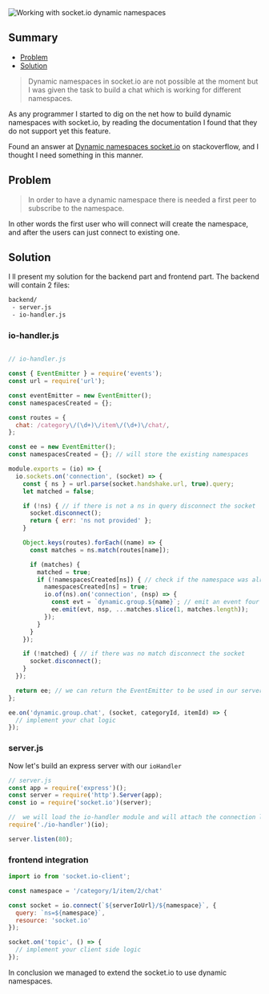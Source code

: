 <img class="img img-responsive" src="https://s3.eu-central-1.amazonaws.com/alxolr-images-bk328/working-with-socket-io-dynamic-namespaces.jpg" alt="Working with socket.io dynamic namespaces"/>

## Summary

- [Problem](#problem)
- [Solution](#solution)

> Dynamic namespaces in socket.io are not possible at the moment but I was given the task to build a chat which is working for different namespaces.

As any programmer I started to dig on the net how to build dynamic namespaces with socket.io, by reading the documentation I found that they do not support yet this feature.

Found an answer at [Dynamic namespaces socket.io](https://stackoverflow.com/questions/13143945/dynamic-namespaces-socket-io) on stackoverflow, and I thought I need something in this manner.

## Problem

> In order to have a dynamic namespace there is needed a first peer to subscribe to the namespace.

In other words the first user who will connect will create the namespace, and after the users can just connect to existing one.

## Solution

I ll present my solution for the backend part and frontend part.
The backend will contain 2 files:

```bash
backend/
 - server.js
 - io-handler.js
```

### io-handler.js

```javascript

// io-handler.js

const { EventEmitter } = require('events');
const url = require('url');

const eventEmitter = new EventEmitter();
const namespacesCreated = {};

const routes = {
  chat: /category\/(\d+)\/item\/(\d+)\/chat/,
};

const ee = new EventEmitter();
const namespacesCreated = {}; // will store the existing namespaces

module.exports = (io) => {
  io.sockets.on('connection', (socket) => {
    const { ns } = url.parse(socket.handshake.url, true).query;
    let matched = false;

    if (!ns) { // if there is not a ns in query disconnect the socket
      socket.disconnect();
      return { err: 'ns not provided' };
    }

    Object.keys(routes).forEach((name) => {
      const matches = ns.match(routes[name]);

      if (matches) {
        matched = true;
        if (!namespacesCreated[ns]) { // check if the namespace was already created
          namespacesCreated[ns] = true;
          io.of(ns).on('connection', (nsp) => {
            const evt = `dynamic.group.${name}`; // emit an event four our group of namespaces
            ee.emit(evt, nsp, ...matches.slice(1, matches.length));
          });
        }
      }
    });

    if (!matched) { // if there was no match disconnect the socket
      socket.disconnect();
    }
  });

  return ee; // we can return the EventEmitter to be used in our server.js file
};

ee.on('dynamic.group.chat', (socket, categoryId, itemId) => {
  // implement your chat logic
});
```

### server.js

Now let's build an express server with our `ioHandler`

```javascript
// server.js
const app = require('express')();
const server = require('http').Server(app);
const io = require('socket.io')(server);

//  we will load the io-handler module and will attach the connection listeners
require('./io-handler')(io);

server.listen(80);
```

### frontend integration

```javascript
import io from 'socket.io-client';

const namespace = '/category/1/item/2/chat'

const socket = io.connect(`${serverIoUrl}/${namespace}`, {
  query: `ns=${namespace}`,
  resource: 'socket.io'
});

socket.on('topic', () => {
  // implement your client side logic
});
```

In conclusion we managed to extend the socket.io to use dynamic namespaces.